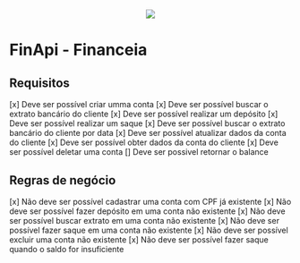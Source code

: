   <h1 align="center"> 
  <img src="https://github.com/GabriellMatias/API-SOLID-NodeJS/assets/80908772/9da2ea8f-a3ac-45b8-8bf3-a391e640d58c"/>
</h1>

# FinApi - Financeia


## Requisitos

  [x] Deve ser possível criar umma conta
  [x] Deve ser possível buscar o extrato bancário do cliente
  [x] Deve ser possível realizar um depósito
  [x] Deve ser possível realizar um saque
  [x] Deve ser possível buscar o extrato bancário do cliente por data
  [x] Deve ser possível atualizar dados da conta do cliente
  [x] Deve ser possível obter dados da conta do cliente
  [x] Deve ser possível deletar uma conta
  [] Deve ser possivel retornar o balance


## Regras de negócio

  [x] Não deve ser possível cadastrar uma conta com CPF já existente
  [x] Não deve ser possível fazer depósito em uma conta não existente
  [x] Não deve ser possível buscar extrato em uma conta não existente
  [x] Não deve ser possível fazer saque em uma conta não existente
  [x] Não deve ser possível excluir uma conta não existente
  [x] Não deve ser possível fazer saque quando o saldo for insuficiente
